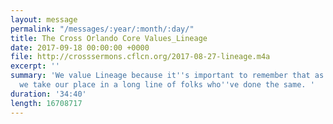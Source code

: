 ```yaml
---
layout: message
permalink: "/messages/:year/:month/:day/"
title: The Cross Orlando Core Values_Lineage
date: 2017-09-18 00:00:00 +0000
file: http://crosssermons.cflcn.org/2017-08-27-lineage.m4a
excerpt: ''
summary: 'We value Lineage because it''s important to remember that as we follow Jesus,
  we take our place in a long line of folks who''ve done the same. '
duration: '34:40'
length: 16708717
---
```

